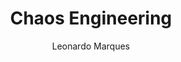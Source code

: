 ---
layout: post
title: "Chaos Engineering"
author: "Leonardo Marques"
categories: chaos
tags: [chaos]
image: chaos.jpg
---